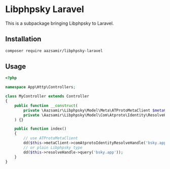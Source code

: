 # Libphpsky Laravel

This is a subpackage bringing Libphpsky to Laravel.

## Installation

```bash
composer require aazsamir/libphpsky-laravel
```

## Usage

```php
<?php

namespace App\Http\Controllers;

class MyController extends Controller
{
    public function __construct(
        private \Aazsamir\Libphpsky\Model\Meta\ATProtoMetaClient $metaClient,
        private \Aazsamir\Libphpsky\Model\Com\Atproto\Identity\ResolveHandle\ResolveHandle $resolveHandle
    ) {}

    public function index()
    {
        // use ATProtoMetaClient
        dd($this->metaClient->comAtprotoIdentityResolveHandle('bsky.app'));
        // or plain Libphpsky type
        dd($this->resolveHandle->query('bsky.app'));
    }
}